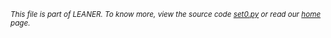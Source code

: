 
<small>_This file is part of LEANER. To know more, view the source code [set0.py](../src/set0.py) or read our [home](https://github.com/ai-se/leaner) page._</small>


````
